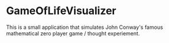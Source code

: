 # GameOfLifeVisualizer
This is a small application that simulates John Conway's famous mathematical zero player game / thought experiement.  
